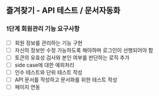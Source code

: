 ## 즐겨찾기 - API 테스트 / 문서자동화

### 1단계 회원관리 기능 요구사항
- [ ] 회원 정보를 관리하는 기능 구현
- [ ] 자신의 정보만 수정 가능하도록 해야하며 로그인이 선행되어야 함
- [ ] 토큰의 유효성 검사와 본인 여부를 판단하는 로직 추가
- [ ] side case에 대한 예외처리
- [ ] 인수 테스트와 단위 테스트 작성
- [ ] API 문서를 작성하고 문서화를 위한 테스트 작성
- [ ] 페이지 연동